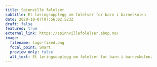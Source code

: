 ```yaml
---
title: Spinnville følelser
subtitle: Et læringsopplegg om følelser for barn i barneskolen
date: 2020-10-07T07:56:02.523Z
draft: false
featured: true
external_link: https://spinnvillefolelser.abup.no/
image:
  filename: logo-fixed.png
  focal_point: Smart
  preview_only: false
  alt_text: Et læringsopplegg om følelser for barn i barneskolen.
---
```

